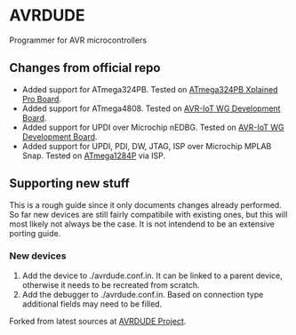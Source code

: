 # AVRDUDE
Programmer for AVR microcontrollers

## Changes from official repo
- Added support for ATmega324PB. Tested on [ATmega324PB Xplained Pro Board](https://www.microchip.com/DevelopmentTools/ProductDetails/PartNO/ATMEGA324PB-XPRO).
- Added support for ATmega4808. Tested on [AVR-IoT WG Development Board](https://www.microchip.com/DevelopmentTools/ProductDetails/AC164160).
- Added support for UPDI over Microchip nEDBG. Tested on [AVR-IoT WG Development Board](https://www.microchip.com/DevelopmentTools/ProductDetails/AC164160).
- Added support for UPDI, PDI, DW, JTAG, ISP over Microchip MPLAB Snap. Tested on [ATmega1284P](https://www.microchip.com/wwwproducts/en/ATMEGA1284P) via ISP.

## Supporting new stuff
This is a rough guide since it only documents changes already performed. So far new devices are still fairly compatibile with existing ones, but this will most likely not always be the case. It is not intendend to be an extensive porting guide.

### New devices
1. Add the device to ./avrdude.conf.in. It can be linked to a parent device, otherwise it needs to be recreated from scratch.
2. Add the debugger to ./avrdude.conf.in. Based on connection type additional fields may need to be filled.

Forked from latest sources at [AVRDUDE Project](http://savannah.nongnu.org/projects/avrdude).
